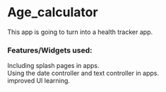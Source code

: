 # Age_calculator

This app is going to turn into a health tracker app.

### Features/Widgets used: 
Including splash pages in apps.<br>
Using the date controller and text controller in apps.<br>
improved UI learning.<br>
